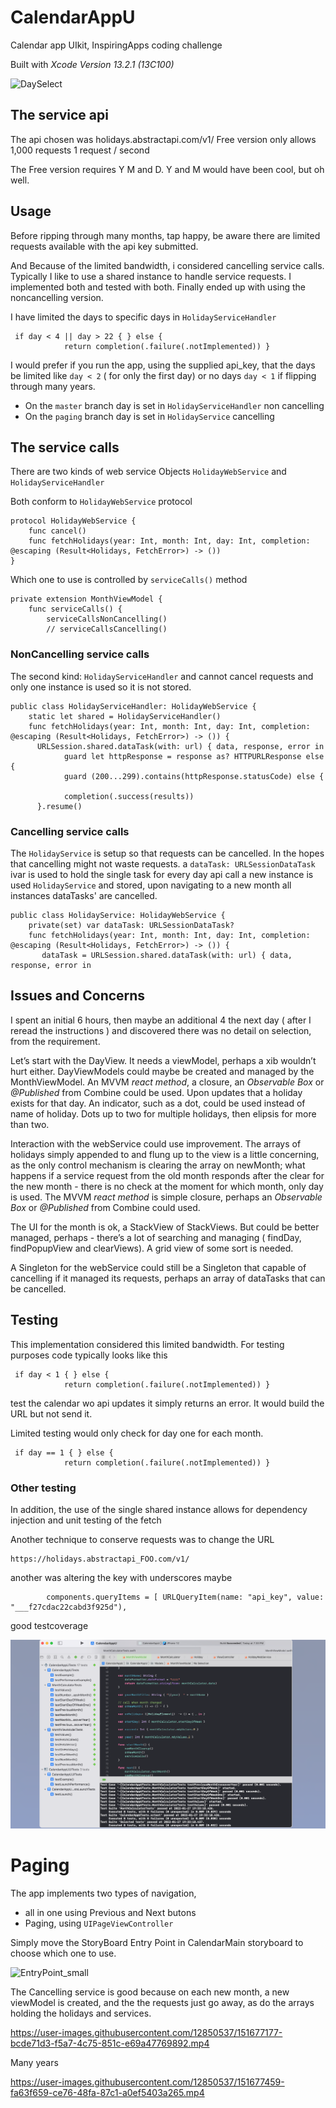 # CalendarAppU
Calendar app UIkit, InspiringApps coding challenge

Built with *Xcode Version 13.2.1 (13C100)*

<img width="400" alt="DaySelect" src="https://user-images.githubusercontent.com/12850537/152584011-0bab2e83-957e-4991-b84a-497ce2e5f444.png">

## The service api
The api chosen was holidays.abstractapi.com/v1/
Free version only allows 1,000 requests 1 request / second

The Free version requires Y M and D.   Y and M would have been cool, but oh well.

## Usage

Before ripping through many months, tap happy, be aware there are limited requests available with the api key submitted.

And Because of the limited bandwidth, i considered cancelling service calls. Typically I like to use a shared instance to handle service requests. I implemented both and tested with both. Finally ended up with using the noncancelling version.

I have limited the days to specific days in `HolidayServiceHandler`
```
 if day < 4 || day > 22 { } else {
            return completion(.failure(.notImplemented)) }
```
I would prefer if you run the app, using the supplied api_key, that the days be limited like `day < 2` ( for only the first day)
or no days `day < 1` if flipping through many years.

- On the `master` branch day is set in `HolidayServiceHandler` non cancelling
- On the `paging` branch day is set in `HolidayService` cancelling

## The service calls
There are two kinds of web service Objects `HolidayWebService` and `HolidayServiceHandler`

Both conform to `HolidayWebService` protocol
```
protocol HolidayWebService {
    func cancel()
    func fetchHolidays(year: Int, month: Int, day: Int, completion: @escaping (Result<Holidays, FetchError>) -> ())
}
```
Which one to use is controlled by `serviceCalls()` method
```
private extension MonthViewModel {
    func serviceCalls() {
        serviceCallsNonCancelling()
        // serviceCallsCancelling()
```
### NonCancelling service calls
The second kind: `HolidayServiceHandler` and cannot cancel requests and only one instance is used so it is not stored. 
```
public class HolidayServiceHandler: HolidayWebService {
    static let shared = HolidayServiceHandler()
    func fetchHolidays(year: Int, month: Int, day: Int, completion: @escaping (Result<Holidays, FetchError>) -> ()) {
      URLSession.shared.dataTask(with: url) { data, response, error in
            guard let httpResponse = response as? HTTPURLResponse else {
            guard (200...299).contains(httpResponse.statusCode) else {
            
            completion(.success(results))
      }.resume()
```
### Cancelling service calls
The `HolidayService` is setup so that requests can be cancelled. In the hopes that cancelling might not waste requests. a `dataTask: URLSessionDataTask` ivar is used to hold the single task for every day api call a new instance is used `HolidayService` and stored, upon navigating to a new month all instances dataTasks' are cancelled.
```
public class HolidayService: HolidayWebService {
    private(set) var dataTask: URLSessionDataTask?
    func fetchHolidays(year: Int, month: Int, day: Int, completion: @escaping (Result<Holidays, FetchError>) -> ()) {    
       dataTask = URLSession.shared.dataTask(with: url) { data, response, error in            
```
## Issues and Concerns

I spent an initial 6 hours, then maybe an additional 4 the next day ( after I reread the instructions ) and discovered there was no detail on selection, from the requirement.

Let’s start with the DayView. It needs a viewModel, perhaps a xib wouldn’t hurt either.
DayViewModels could maybe be created and managed by the MonthViewModel. An MVVM _react method_, a closure, an _Observable Box_ or  _@Published_ from Combine could be used. Upon updates that a holiday exists for that day.  An indicator, such as a dot, could be used instead of name of holiday. Dots up to two for multiple holidays, then elipsis for more than two.

Interaction with the webService could use improvement.  The arrays of holidays simply appended to and flung up to the view is a little concerning, as the only control mechanism is clearing the array on newMonth; what happens if a service request from the old month responds after the clear for the new month - there is no check at the moment for which month, only day is used. 
The MVVM _react method_ is simple closure, perhaps an _Observable Box_ or  _@Published_ from Combine could used.

The UI for the month is ok, a StackView of StackViews.  But could be better managed, perhaps - there’s a lot of searching and managing ( findDay, findPopupView and clearViews). A grid view of some sort is needed.

A Singleton for the webService could still be a Singleton that capable of cancelling if it managed its requests, perhaps an array of dataTasks that can be cancelled.

## Testing
This implementation considered this limited bandwidth. For testing purposes code typically looks like this 
```
 if day < 1 { } else {
            return completion(.failure(.notImplemented)) }
```
test the calendar wo api updates it simply returns an error. It would build the URL but not send it.

Limited testing would only check for day one for each month.
```
 if day == 1 { } else {
            return completion(.failure(.notImplemented)) }
```
### Other testing
In addition, the use of the single shared instance allows for dependency injection and unit testing of the fetch

Another technique to conserve requests was to change the URL
```
https://holidays.abstractapi_FOO.com/v1/
```
another was altering the key with underscores maybe
```
        components.queryItems = [ URLQueryItem(name: "api_key", value: "___f27cdac22cabd3f925d"),
```
good testcoverage

![alt text](https://github.com/kerrjo/CalendarAppU/blob/master/Screen%20Shot%202022-01-27%20at%208.11.00%20PM.png)

# Paging
The app implements two types of navigation, 
- all in one using Previous and Next butons
- Paging, using `UIPageViewController`

Simply move the StoryBoard Entry Point in CalendarMain storyboard to choose which one to use.

<img width="450" alt="EntryPoint_small" src="https://user-images.githubusercontent.com/12850537/152585175-718e0ce5-8884-48c7-b641-51fc117e206a.png">

The Cancelling service is good because on each new month, a new viewModel is created, and the the requests just go away, as do the arrays holding the holidays and services.

https://user-images.githubusercontent.com/12850537/151677177-bcde71d3-f5a7-4c75-851c-e69a47769892.mp4

Many years

https://user-images.githubusercontent.com/12850537/151677459-fa63f659-ce76-48fa-87c1-a0ef5403a265.mp4

